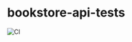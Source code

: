 # bookstore-api-tests
![CI](https://github.com/Manjyyot/bookstore-api-tests/actions/workflows/playwright.yml/badge.svg)
